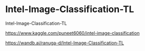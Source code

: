# Intel-Image-Classification-TL
Intel-Image-Classification-TL

https://www.kaggle.com/puneet6060/intel-image-classification

https://wandb.ai/ranuga-d/Intel-Image-Classification-TL
